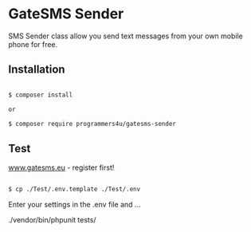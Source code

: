 # GateSMS Sender

SMS Sender class allow you send text messages from your own mobile phone for free.

## Installation

```bash

$ composer install

or

$ composer require programmers4u/gatesms-sender

```

## Test

www.gatesms.eu - register first!

```bash

$ cp ./Test/.env.template ./Test/.env

```

Enter your settings in the .env file and ...

./vendor/bin/phpunit tests/